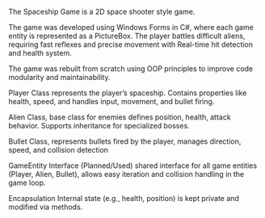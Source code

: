 The Spaceship Game is a 2D space shooter style game. 

The game was developed using Windows Forms in C#, where each game entity is represented as a PictureBox. The player battles difficult aliens, requiring fast reflexes and precise movement with Real-time hit detection and health system.

The game was rebuilt from scratch using OOP principles to improve code modularity and maintainability.

Player Class represents the player’s spaceship. Contains properties like health, speed, and handles input, movement, and bullet firing.

Alien Class, base class for enemies defines position, health, attack behavior. Supports inheritance for specialized bosses.

Bullet Class, represents bullets fired by the player, manages direction, speed, and collision detection

GameEntity Interface (Planned/Used) shared interface for all game entities (Player, Alien, Bullet), allows easy iteration and collision handling in the game loop.

Encapsulation
Internal state (e.g., health, position) is kept private and modified via methods.

